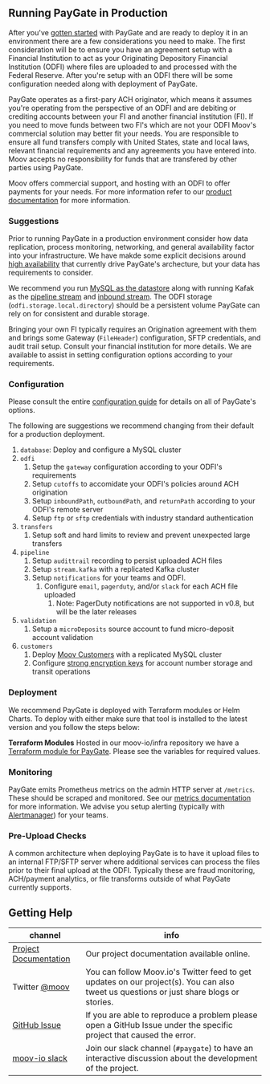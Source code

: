 ## Running PayGate in Production

After you've [gotten started](https://github.com/moov-io/paygate#getting-started) with PayGate and are ready to deploy it in an environment there are a few considerations you need to make. The first consideration will be to ensure you have an agreement setup with a Financial Institution to act as your Originating Depository Financial Institution (ODFI) where files are uploaded to and processed with the Federal Reserve. After you're setup with an ODFI there will be some configuration needed along with deployment of PayGate.

PayGate operates as a first-pary ACH originator, which means it assumes you're operating from the perspective of an ODFI and are debiting or crediting accounts between your FI and another financial institution (FI). If you need to move funds between two FI's which are not your ODFI Moov's commercial solution may better fit your needs. You are responsible to ensure all fund transfers comply with United States, state and local laws, relevant financial requirements and any agreements you have entered into. Moov accepts no responsibility for funds that are transfered by other parties using PayGate.

Moov offers commercial support, and hosting with an ODFI to offer payments for your needs. For more information refer to our [product documentation](https://moov-io.github.io/paygate/) for more information.

### Suggestions

Prior to running PayGate in a production environment consider how data replication, process monitoring, networking, and general availability factor into your infrastructure. We have makde some explicit decisions around [high availability](./ha.md) that currently drive PayGate's archecture, but your data has requirements to consider.

We recommend you run [MySQL as the datastore](./config.md#database) along with running Kafak as the [pipeline stream](./config.md#pipeline) and [inbound stream](#TODO). The ODFI storage (`odfi.storage.local.directory`) should be a persistent volume PayGate can rely on for consistent and durable storage.

Bringing your own FI typically requires an Origination agreement with them and brings some Gateway (`FileHeader`) configuration, SFTP credentials, and audit trail setup. Consult your financial institution for more details. We are available to assist in setting configuration options according to your requirements.

### Configuration

Please consult the entire [configuration guide](./config.md) for details on all of PayGate's options.

The following are suggestions we recommend changing from their default for a production deployment.

1. `database`: Deploy and configure a MySQL cluster
1. `odfi`
   1. Setup the `gateway` configuration according to your ODFI's requirements
   1. Setup `cutoffs` to accomidate your ODFI's policies around ACH origination
   1. Setup `inboundPath`, `outboundPath`, and `returnPath` according to your ODFI's remote server
   1. Setup `ftp` or `sftp` credentials with industry standard authentication
1. `transfers`
   1. Setup soft and hard limits to review and prevent unexpected large transfers
1. `pipeline`
   1. Setup `audittrail` recording to persist uploaded ACH files
   1. Setup `stream.kafka` with a replicated Kafka cluster
   1. Setup `notifications` for your teams and ODFI.
      1. Configure `email`, `pagerduty`, and/or `slack` for each ACH file uploaded
         1. Note: PagerDuty notifications are not supported in v0.8, but will be the later releases
1. `validation`
   1. Setup a `microDeposits` source account to fund micro-deposit account validation
1. `customers`
   1. Deploy [Moov Customers](https://github.com/moov-io/customers) with a replicated MySQL cluster
   1. Configure [strong encryption keys](https://github.com/moov-io/customers#account-numbers) for account number storage and transit operations

### Deployment

We recommend PayGate is deployed with Terraform modules or Helm Charts. To deploy with either make sure that tool is installed to the latest version and you follow the steps below:

**Terraform Modules**
Hosted in our moov-io/infra repository we have a [Terraform module for PayGate](https://github.com/moov-io/infra/blob/master/modules/paygate/variables.tf). Please see the variables for required values.

<!--
**Helm Charts**
Hosted in our moov-io/charts repository we have a [Helm chart for PayGate](https://github.com/moov-io/charts/tree/master/charts/paygate). Please fill in `values.yaml` with the required values.
-->

### Monitoring

PayGate emits Prometheus metrics on the admin HTTP server at `/metrics`. These should be scraped and monitored. See our [metrics documentation](./metrics.md) for more information. We advise you setup alerting (typically with [Alertmanager](https://github.com/prometheus/alertmanager)) for your teams.

### Pre-Upload Checks

A common architecture when deploying PayGate is to have it upload files to an internal FTP/SFTP server where additional services can process the files prior to their final upload at the ODFI. Typically these are fraud monitoring, ACH/payment analytics, or file transforms outside of what PayGate currently supports.

## Getting Help

 channel | info
 ------- | -------
 [Project Documentation](https://moov-io.github.io/paygate/) | Our project documentation available online.
 Twitter [@moov](https://twitter.com/moov)	| You can follow Moov.io's Twitter feed to get updates on our project(s). You can also tweet us questions or just share blogs or stories.
 [GitHub Issue](https://github.com/moov-io) | If you are able to reproduce a problem please open a GitHub Issue under the specific project that caused the error.
 [moov-io slack](https://slack.moov.io/) | Join our slack channel (`#paygate`) to have an interactive discussion about the development of the project.
